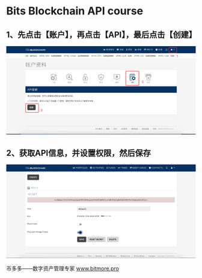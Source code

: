 # Bits Blockchain  API  course

## 1、先点击【账户】，再点击【API】，最后点击【创建】

![](.gitbook/assets/bitsblockchain1.png)

## 2、获取API信息，并设置权限，然后保存

![](.gitbook/assets/bitsblockchain2.png)

币多多——数字资产管理专家  www.bitmore.pro

